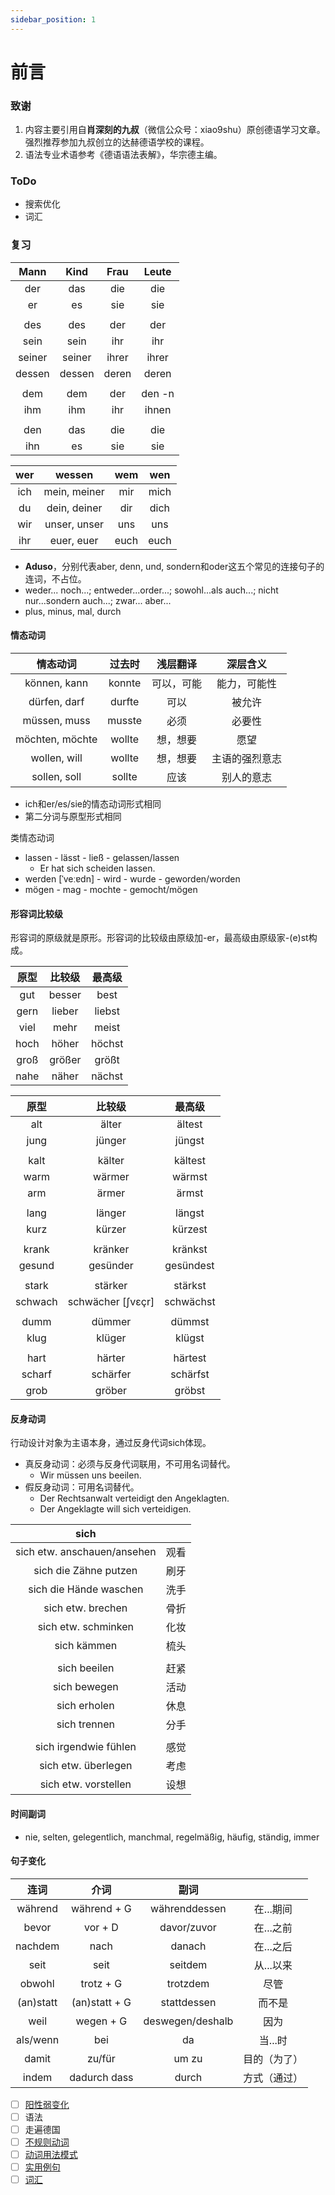 ```yaml
---
sidebar_position: 1
---
```


# 前言

### 致谢

1. 内容主要引用自**肖深刻的九叔**（微信公众号：xiao9shu）原创德语学习文章。强烈推荐参加九叔创立的达赫德语学校的课程。
2. 语法专业术语参考《德语语法表解》，华宗德主编。

### ToDo

* 搜索优化
* 词汇

### 复习

|  Mann  |  Kind  | Frau  | Leute  |
| :----: | :----: | :---: | :----: |
|  der   |  das   |  die  |  die   |
|   er   |   es   |  sie  |  sie   |
|        |        |       |        |
|  des   |  des   |  der  |  der   |
|  sein  |  sein  |  ihr  |  ihr   |
| seiner | seiner | ihrer | ihrer  |
| dessen | dessen | deren | deren  |
|        |        |       |        |
|  dem   |  dem   |  der  | den -n |
|  ihm   |  ihm   |  ihr  | ihnen  |
|        |        |       |        |
|  den   |  das   |  die  |  die   |
|  ihn   |   es   |  sie  |  sie   |

| wer  |    wessen    | wem  | wen  |
| :--: | :----------: | :--: | :--: |
| ich  | mein, meiner | mir  | mich |
|  du  | dein, deiner | dir  | dich |
| wir  | unser, unser | uns  | uns  |
| ihr  |  euer, euer  | euch | euch |

* **Aduso**，分别代表aber, denn, und, sondern和oder这五个常见的连接句子的连词，不占位。
* weder... noch...; entweder...order...; sowohl...als auch...; nicht nur...sondern auch...; zwar... aber...
* plus, minus, mal, durch

#### 情态动词

|    情态动词     | 过去时 |  浅层翻译  |    深层含义    |
| :-------------: | :----: | :--------: | :------------: |
|  können, kann   | konnte | 可以，可能 |  能力，可能性  |
|  dürfen, darf   | durfte |    可以    |     被允许     |
|  müssen, muss   | musste |    必须    |     必要性     |
| möchten, möchte | wollte |  想，想要  |      愿望      |
|  wollen, will   | wollte |  想，想要  | 主语的强烈意志 |
|  sollen, soll   | sollte |    应该    |   别人的意志   |

* ich和er/es/sie的情态动词形式相同
* 第二分词与原型形式相同

类情态动词

* lassen - lässt - ließ -  gelassen/lassen
  * Er hat sich scheiden lassen.
* werden [ˈveːɐdn] - wird - wurde - geworden/worden
* mögen - mag - mochte - gemocht/mögen

#### 形容词比较级

形容词的原级就是原形。形容词的比较级由原级加-er，最高级由原级家-(e)st构成。

| 原型 | 比较级 | 最高级 |
| :--: | :----: | :----: |
| gut  | besser |  best  |
| gern | lieber | liebst |
| viel |  mehr  | meist  |
| hoch | höher  | höchst |
| groß | größer | größt  |
| nahe | näher  | nächst |

|  原型   |      比较级       |  最高级   |
| :-----: | :---------------: | :-------: |
|   alt   |       älter       |  ältest   |
|  jung   |      jünger       |  jüngst   |
|         |                   |           |
|  kalt   |      kälter       |  kältest  |
|  warm   |      wärmer       |  wärmst   |
|   arm   |       ärmer       |   ärmst   |
|         |                   |           |
|  lang   |      länger       |  längst   |
|  kurz   |      kürzer       |  kürzest  |
|         |                   |           |
|  krank  |      kränker      |  kränkst  |
| gesund  |     gesünder      | gesündest |
|         |                   |           |
|  stark  |      stärker      |  stärkst  |
| schwach | schwächer [ʃvɛçr] | schwächst |
|         |                   |           |
|  dumm   |      dümmer       |  dümmst   |
|  klug   |      klüger       |  klügst   |
|         |                   |           |
|  hart   |      härter       |  härtest  |
| scharf  |     schärfer      | schärfst  |
|  grob   |      gröber       |  gröbst   |

#### 反身动词

行动设计对象为主语本身，通过反身代词sich体现。

* 真反身动词：必须与反身代词联用，不可用名词替代。
  * Wir müssen uns beeilen.
* 假反身动词：可用名词替代。
  * Der Rechtsanwalt verteidigt den Angeklagten.
  * Der Angeklagte will sich verteidigen.

|            sich             |      |
| :-------------------------: | :--: |
| sich etw. anschauen/ansehen | 观看 |
|    sich die Zähne putzen    | 刷牙 |
|   sich die Hände waschen    | 洗手 |
|      sich etw. brechen      | 骨折 |
|     sich etw. schminken     | 化妆 |
|         sich kämmen         | 梳头 |
|                             |      |
|        sich beeilen         | 赶紧 |
|        sich bewegen         | 活动 |
|        sich erholen         | 休息 |
|        sich trennen         | 分手 |
|                             |      |
|    sich irgendwie fühlen    | 感觉 |
|     sich etw. überlegen     | 考虑 |
|    sich etw. vorstellen     | 设想 |

#### 时间副词

* nie, selten, gelegentlich, manchmal, regelmäßig, häufig, ständig, immer

#### 句子变化

|   连词    |     介词      |       副词       |              |
| :-------: | :-----------: | :--------------: | :----------: |
|  während  |  während + G  |  währenddessen   |  在...期间   |
|   bevor   |    vor + D    |   davor/zuvor    |  在...之前   |
|  nachdem  |     nach      |      danach      |  在...之后   |
|   seit    |     seit      |     seitdem      |  从...以来   |
|  obwohl   |   trotz + G   |     trotzdem     |     尽管     |
| (an)statt | (an)statt + G |   stattdessen    |    而不是    |
|   weil    |   wegen + G   | deswegen/deshalb |     因为     |
| als/wenn  |      bei      |        da        |   当...时    |
|   damit   |    zu/für     |      um zu       | 目的（为了） |
|   indem   | dadurch dass  |      durch       | 方式（通过） |

- [ ] [阳性弱变化](./名词/阳性弱变化.md)
- [ ] 语法
- [ ] 走遍德国
- [ ] [不规则动词](./动词/不规则动词.md)
- [ ] [动词用法模式](./动词/用法模式.md)
- [ ] [实用例句](./学习资源/实用例句.md)
- [ ] [词汇](./学习资源/词汇.md)
